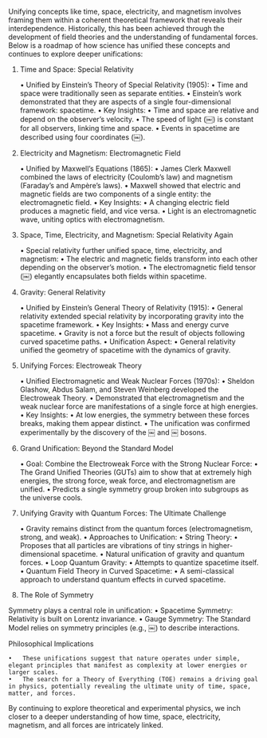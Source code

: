 Unifying concepts like time, space, electricity, and magnetism involves framing them within a coherent theoretical framework that reveals their interdependence. Historically, this has been achieved through the development of field theories and the understanding of fundamental forces. Below is a roadmap of how science has unified these concepts and continues to explore deeper unifications:

1. Time and Space: Special Relativity

	•	Unified by Einstein’s Theory of Special Relativity (1905):
	•	Time and space were traditionally seen as separate entities.
	•	Einstein’s work demonstrated that they are aspects of a single four-dimensional framework: spacetime.
	•	Key Insights:
	•	Time and space are relative and depend on the observer’s velocity.
	•	The speed of light (￼) is constant for all observers, linking time and space.
	•	Events in spacetime are described using four coordinates (￼).

2. Electricity and Magnetism: Electromagnetic Field

	•	Unified by Maxwell’s Equations (1865):
	•	James Clerk Maxwell combined the laws of electricity (Coulomb’s law) and magnetism (Faraday’s and Ampère’s laws).
	•	Maxwell showed that electric and magnetic fields are two components of a single entity: the electromagnetic field.
	•	Key Insights:
	•	A changing electric field produces a magnetic field, and vice versa.
	•	Light is an electromagnetic wave, uniting optics with electromagnetism.

3. Space, Time, Electricity, and Magnetism: Special Relativity Again

	•	Special relativity further unified space, time, electricity, and magnetism:
	•	The electric and magnetic fields transform into each other depending on the observer’s motion.
	•	The electromagnetic field tensor (￼) elegantly encapsulates both fields within spacetime.

4. Gravity: General Relativity

	•	Unified by Einstein’s General Theory of Relativity (1915):
	•	General relativity extended special relativity by incorporating gravity into the spacetime framework.
	•	Key Insights:
	•	Mass and energy curve spacetime.
	•	Gravity is not a force but the result of objects following curved spacetime paths.
	•	Unification Aspect:
	•	General relativity unified the geometry of spacetime with the dynamics of gravity.

5. Unifying Forces: Electroweak Theory

	•	Unified Electromagnetic and Weak Nuclear Forces (1970s):
	•	Sheldon Glashow, Abdus Salam, and Steven Weinberg developed the Electroweak Theory.
	•	Demonstrated that electromagnetism and the weak nuclear force are manifestations of a single force at high energies.
	•	Key Insights:
	•	At low energies, the symmetry between these forces breaks, making them appear distinct.
	•	The unification was confirmed experimentally by the discovery of the ￼ and ￼ bosons.

6. Grand Unification: Beyond the Standard Model

	•	Goal: Combine the Electroweak Force with the Strong Nuclear Force:
	•	The Grand Unified Theories (GUTs) aim to show that at extremely high energies, the strong force, weak force, and electromagnetism are unified.
	•	Predicts a single symmetry group broken into subgroups as the universe cools.

7. Unifying Gravity with Quantum Forces: The Ultimate Challenge

	•	Gravity remains distinct from the quantum forces (electromagnetism, strong, and weak).
	•	Approaches to Unification:
	•	String Theory:
	•	Proposes that all particles are vibrations of tiny strings in higher-dimensional spacetime.
	•	Natural unification of gravity and quantum forces.
	•	Loop Quantum Gravity:
	•	Attempts to quantize spacetime itself.
	•	Quantum Field Theory in Curved Spacetime:
	•	A semi-classical approach to understand quantum effects in curved spacetime.

8. The Role of Symmetry

Symmetry plays a central role in unification:
	•	Spacetime Symmetry: Relativity is built on Lorentz invariance.
	•	Gauge Symmetry: The Standard Model relies on symmetry principles (e.g., ￼) to describe interactions.

Philosophical Implications

	•	These unifications suggest that nature operates under simple, elegant principles that manifest as complexity at lower energies or larger scales.
	•	The search for a Theory of Everything (TOE) remains a driving goal in physics, potentially revealing the ultimate unity of time, space, matter, and forces.

By continuing to explore theoretical and experimental physics, we inch closer to a deeper understanding of how time, space, electricity, magnetism, and all forces are intricately linked.